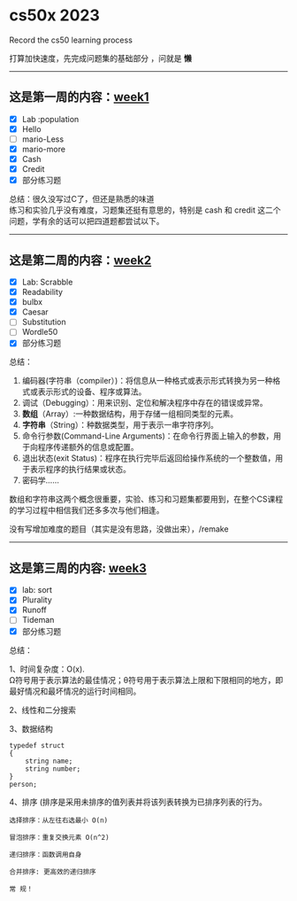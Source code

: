 # cs50x 2023
Record the cs50 learning process

打算加快速度，先完成问题集的基础部分 ，问就是 __懒__

*********************
## 这是第一周的内容：[week1](https://github.com/uonlraSnaey/cs50/tree/main/week1)<br>
- [x] Lab :population 
- [x] Hello
- [ ] mario-Less
- [x] mario-more
- [x] Cash
- [x] Credit
- [x] 部分练习题

总结：很久没写过C了，但还是熟悉的味道<br>
    练习和实验几乎没有难度，习题集还挺有意思的，特别是 cash 和 credit 这二个问题，学有余的话可以把四道题都尝试以下。	<br> 
****
## 这是第二周的内容：[week2](https://github.com/uonlraSnaey/cs50/tree/main/week2)<br>

- [x] Lab: Scrabble
- [x] Readability
- [x] bulbx 
- [x] Caesar
- [ ] Substitution
- [ ] Wordle50
- [x] 部分练习题

总结：
1. 编码器(字符串（compiler）)：将信息从一种格式或表示形式转换为另一种格式或表示形式的设备、程序或算法。<br>
2. 调试（Debugging）：用来识别、定位和解决程序中存在的错误或异常。<br>
3. **数组**（Array）:一种数据结构，用于存储一组相同类型的元素。<br>
4. **字符串**（String）：种数据类型，用于表示一串字符序列。<br>
5. 命令行参数(Command-Line Arguments)：在命令行界面上输入的参数，用于向程序传递额外的信息或配置。<br>
6. 退出状态(exit Status)：程序在执行完毕后返回给操作系统的一个整数值，用于表示程序的执行结果或状态。<br>
7. 密码学……<br>
    
数组和字符串这两个概念很重要，实验、练习和习题集都要用到，在整个CS课程的学习过程中相信我们还多多次与他们相逢。<br>

没有写增加难度的题目（其实是没有思路，没做出来），/remake<br>

*************
## 这是第三周的内容: [week3]()

- [x] lab: sort 
- [x] Plurality
- [x] Runoff
- [ ] Tideman
- [x] 部分练习题

总结：

1、时间复杂度：O(x).<br>
    Ω符号用于表示算法的最佳情况；θ符号用于表示算法上限和下限相同的地方，即最好情况和最坏情况的运行时间相同。
    
2、线性和二分搜索

3、数据结构

```
typedef struct
{
    string name;
    string number;
}
person;
```
4、排序 (排序是采用未排序的值列表并将该列表转换为已排序列表的行为。
    
    选择排序：从左往右选最小 O(n)
    
    冒泡排序：重复交换元素 O(n^2)
    
    递归排序：函数调用自身
    
    合并排序: 更高效的递归排序
    
    常 规！
















